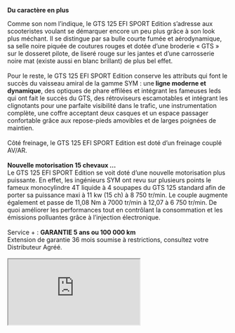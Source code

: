 ﻿---
type: pres
item: 59
---

<article>
                                    <p><b>Du caractère en plus</b></p>
									<p>Comme son nom l’indique, le GTS 125 EFI SPORT Edition s’adresse aux scooteristes voulant se démarquer encore un peu plus grâce à son look plus méchant. Il se distingue par sa bulle courte fumée et aérodynamique, sa selle noire piquée de coutures rouges et dotée d’une broderie « GTS » sur le dosseret pilote, de liseré rouge sur les jantes et d’une carrosserie noire mat (existe aussi en blanc brillant) de plus bel effet.<br><br>Pour le reste, le GTS 125 EFI SPORT Edition conserve les attributs qui font le succès du vaisseau amiral de la gamme SYM : une<strong> ligne moderne et dynamique</strong>, des optiques de phare effilées et intégrant les fameuses leds qui ont fait le succès du GTS, des rétroviseurs escamotables et intégrant les clignotants pour une parfaite visibilité dans le trafic, une instrumentation complète, une coffre acceptant deux casques et un espace passager confortable grâce aux repose-pieds amovibles et de larges poignées de maintien. <br><br>Côté freinage, le GTS 125 EFI SPORT Edition est doté d’un freinage couplé AV/AR. <br><br><strong>Nouvelle motorisation 15 chevaux ...</strong><br>Le GTS 125 EFI SPORT Edition se voit doté d’une nouvelle motorisation plus puissante. En effet, les ingénieurs SYM ont revu sur plusieurs points le fameux monocylindre 4T liquide à 4 soupapes du GTS 125 standard afin de porter sa puissance maxi à 11 kw (15 ch) à 8 750 tr/min. Le couple augmente également et passe de 11,08 Nm à 7000 tr/min à 12,07 à 6 750 tr/min. De quoi améliorer les performances  tout en contrôlant la consommation et les émissions polluantes grâce à l’injection électronique.<br><br>Service + : <strong>GARANTIE 5 ans ou 100 000 km </strong><br>                  Extension de garantie 36 mois soumise à restrictions, consultez votre Distributeur Agréé.<br><br><iframe class="youtube" src="https://www.youtube.com/embed/IwYvQw4KdOA"></iframe></p>
								</article>
